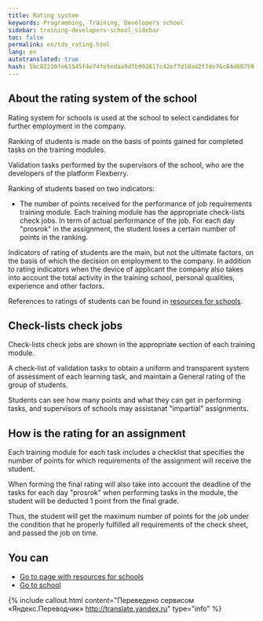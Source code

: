```yaml
---
title: Rating system
keywords: Programming, Training, Developers school
sidebar: training-developers-school_sidebar
toc: false
permalink: en/tds_rating.html
lang: en
autotranslated: true
hash: 5bc82220fe61545f4e74fe5edaa9dfb992817c42ef7d18ad2f7de76c84d60759
---
```


## About the rating system of the school

Rating system for schools is used at the school to select candidates for further employment in the company.

Ranking of students is made on the basis of points gained for completed tasks on the training modules.

Validation tasks performed by the supervisors of the school, who are the developers of the platform Flexberry.

Ranking of students based on two indicators:

* The number of points received for the performance of job requirements training module. Each training module has the appropriate check-lists check jobs.
In term of actual performance of the job. For each day "prosrok" in the assignment, the student loses a certain number of points in the ranking.

Indicators of rating of students are the main, but not the ultimate factors, on the basis of which the decision on employment to the company. In addition to rating indicators when the device of applicant the company also takes into account the total activity in the training school, personal qualities, experience and other factors.

References to ratings of students can be found in [resources for schools](tds_resources.html).

## Check-lists check jobs

Check-lists check jobs are shown in the appropriate section of each training module.

A check-list of validation tasks to obtain a uniform and transparent system of assessment of each learning task, and maintain a General rating of the group of students.

Students can see how many points and what they can get in performing tasks, and supervisors of schools may assistanat "impartial" assignments.

## How is the rating for an assignment

Each training module for each task includes a checklist that specifies the number of points for which requirements of the assignment will receive the student.

When forming the final rating will also take into account the deadline of the tasks for each day "prosrok" when performing tasks in the module, the student will be deducted 1 point from the final grade.

Thus, the student will get the maximum number of points for the job under the condition that he properly fulfilled all requirements of the check sheet, and passed the job on time.

## You can

* [Go to page with resources for schools](tds_resources.html)
* [Go to school](tds_curriculum.html)



{% include callout.html content="Переведено сервисом «Яндекс.Переводчик» <http://translate.yandex.ru>" type="info" %}